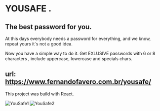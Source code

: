 # YOUSAFE . 
## The best password for you. 

At this days everybody needs a password for everything, and we know, repeat yours it´s not a good idea. 

Now you have a simple way to do it. Get EXLUSIVE passwords with 6 or 8 
characters , include uppercase, lowercase and specials chars.

## url: https://www.fernandofavero.com.br/yousafe/



This project was build with  React.


![YouSafe1](https://user-images.githubusercontent.com/101474322/183260987-48ab5fdc-80c8-487d-9962-7e3894b3eeb4.jpg)
![YouSafe2](https://user-images.githubusercontent.com/101474322/183260992-628e712d-87ea-46f7-826d-659ad32fc406.jpg)
